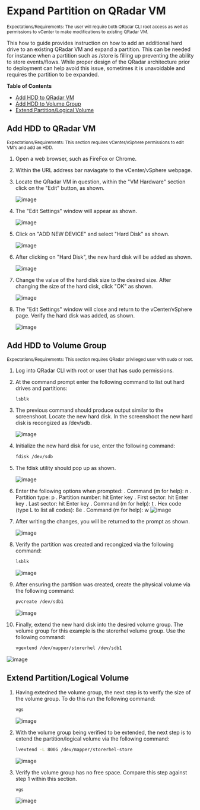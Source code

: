 # Expand Partition on QRadar VM
<sub>Expectations/Requirements: The user will require both QRadar CLI root access as well as permissions to vCenter to make modifications to existing QRadar VM.</sub>

This how to guide provides instruction on how to add an additional hard drive to an existing QRadar VM and expand a partition. This can be needed for instance when a partition such as /store is filling up preventing the ability to store events/flows. While proper design of the QRadar architecture prior to deployment can help avoid this issue, sometimes it is unavoidable and requires the partition to be expanded. 


**Table of Contents**

  * [Add HDD to QRadar VM](#add-hdd-to-qradar)
  * [Add HDD to Volume Group](#add-hdd-to-volume-group)
  * [Extend Partition/Logical Volume](#extend-partition-logical-volume)

## Add HDD to QRadar VM
<sub>Expectations/Requirements: This section requires vCenter/vSphere permissions to edit VM's and add an HDD.</sub>

1. Open a web browser, such as FireFox or Chrome.

2. Within the URL address bar naviagate to the vCenter/vSphere webpage.

3. Locate the QRadar VM in question, within the "VM Hardware" section click on the "Edit" button,  as shown.

   ![image](https://github.com/clreyes16/IBM-QRadar-SIEM/assets/61694366/ce6cbfc3-cbc0-4f51-8e95-596f668220ea)


4. The "Edit Settings" window will appear as shown.

   ![image](https://github.com/clreyes16/IBM-QRadar-SIEM/assets/61694366/57c2ee02-2a8d-440d-9655-07a0d24684d2)

5. Click on "ADD NEW DEVICE" and select "Hard Disk" as shown.

   ![image](https://github.com/clreyes16/IBM-QRadar-SIEM/assets/61694366/771440f1-bbed-4712-a338-530924da8958)

6. After clicking on "Hard Disk", the new hard disk will be added as shown.

   ![image](https://github.com/clreyes16/IBM-QRadar-SIEM/assets/61694366/0a95a277-8565-4f7c-a6d0-9965525c19ce)

7. Change the value of the hard disk size to the desired size. After changing the size of the hard disk, click "OK" as shown.

   ![image](https://github.com/clreyes16/IBM-QRadar-SIEM/assets/61694366/e7a211da-c1b2-4be1-b5ff-5663fb449b3b)

8. The "Edit Settings" window will close and return to the vCenter/vSphere page. Verify the hard disk was added, as shown.

   ![image](https://github.com/clreyes16/IBM-QRadar-SIEM/assets/61694366/0e11284c-ec40-47d3-a7a8-24480f4e439f)


## Add HDD to Volume Group
<sub>Expectations/Requirements: This section requires QRadar privileged user with sudo or root.</sub>

1. Log into QRadar CLI with root or user that has sudo permissions.

2. At the command prompt enter the following command to list out hard drives and partitions:

   ```bash
   lsblk
   ```
3. The previous command should produce output similar to the screenshoot. Locate the new hard disk. In the screenshoot the new hard disk is recongized as /dev/sdb.

   ![image](https://github.com/clreyes16/IBM-QRadar-SIEM/assets/61694366/ff9df641-3024-4309-84b2-42ff7635e577)

4. Initialize the new hard disk for use, enter the following command:

   ```bash
   fdisk /dev/sdb
   ```

5. The fdisk utility should pop up as shown.

   ![image](https://github.com/clreyes16/IBM-QRadar-SIEM/assets/61694366/ef0a01c6-6699-423c-aeb3-c44108e8b154)

6. Enter the following options when prompted:
   . Command (m for help): n
   . Partition type: p
   . Partition number: hit Enter key
   . First sector: hit Enter key
   . Last sector: hit Enter key
   . Command (m for help): t
   . Hex code (type L to list all codes): 8e
   . Command (m for help): w
   ![image](https://github.com/clreyes16/IBM-QRadar-SIEM/assets/61694366/6af3a34c-e1bc-4544-a186-5c30c87b7def)

7. After writing the changes, you will be returned to the prompt as shown.

   ![image](https://github.com/clreyes16/IBM-QRadar-SIEM/assets/61694366/3c4eead0-81b4-4a8e-a7d3-a2626d54cc6f)

8. Verify the partition was created and recongized via the following command:
   ```bash
   lsblk
   ```
   ![image](https://github.com/clreyes16/IBM-QRadar-SIEM/assets/61694366/d3577e80-a22b-478d-b37f-e143eba58029)


9. After ensuring the partition was created, create the physical volume via the following command:
    ```bash
    pvcreate /dev/sdb1
    ```
   ![image](https://github.com/clreyes16/IBM-QRadar-SIEM/assets/61694366/6875f949-ab33-4a46-a904-cab00e9fdf65)

10. Finally, extend the new hard disk into the desired volume group. The volume group for this example is the storerhel volume group. Use the following command:
    ```bash
    vgextend /dev/mapper/storerhel /dev/sdb1
    ```
   ![image](https://github.com/clreyes16/IBM-QRadar-SIEM/assets/61694366/c98a24de-07e4-4e9d-8003-cfbcaf8ca069)

## Extend Partition/Logical Volume

1. Having extedned the volume group, the next step is to verify the size of the volume group. To do this run the following command:
   ```bash
   vgs
   ```
   ![image](https://github.com/clreyes16/IBM-QRadar-SIEM/assets/61694366/521f5f5e-9224-4308-8016-24406e88a46c)


2. With the volume group being verified to be extended, the next step is to extend the partition/logical volume via the following command:

   ```bash
   lvextend -L 800G /dev/mapper/storerhel-store
   ```

   ![image](https://github.com/clreyes16/IBM-QRadar-SIEM/assets/61694366/831b4b3a-6a49-4bd3-af1e-3b1f95c5de08)

3. Verify the volume group has no free space. Compare this step against step 1 within this section.

   ```bash
   vgs
   ```
   ![image](https://github.com/clreyes16/IBM-QRadar-SIEM/assets/61694366/1e315049-3331-4b04-bd5d-dddcf55feca4)


 


